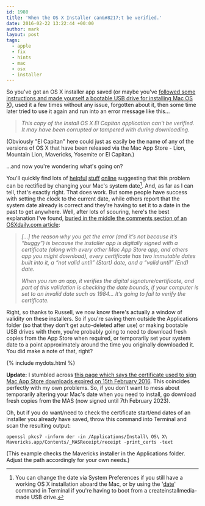 ```yaml
---
id: 1980
title: 'When the OS X Installer can&#8217;t be verified.'
date: 2016-02-22 13:22:44 +00:00
author: mark
layout: post
tags:
  - apple
  - fix
  - hints
  - mac
  - osx
  - installer
---
```

So you've got an OS X installer app saved (or maybe you've [followed some instructions and made yourself a bootable USB drive for installing Mac OS X](http://www.sallonoroff.co.uk/blog/2015/11/make-a-bootable-usb-drive-with-createinstallmedia/)), used it a few times without any issue, forgotten about it, then some time later tried to use it again and run into an error message like this...

> _This copy of the Install OS X El Capitan application can't be verified. It may have been corrupted or tampered with during downloading._

(Obviously "El Capitan" here could just as easily be the name of any of the versions of OS X that have been released via the Mac App Store - Lion, Mountain Lion, Mavericks, Yosemite or El Capitan.)

...and now you're wondering what's going on?

You'll quickly find lots of [helpful](http://blog.mconserv.net/2013/10/install-os-x-mavericks-application-cant.html) [stuff](https://thefastforwarding.wordpress.com/2015/10/09/how-to-fix-this-copy-of-the-install-os-x-el-capitan-application-cant-be-verified/) [online](http://www.needhelp4mac.com/2014/10/this-copy-of-the-install-os-x-yosemite-application-cant-be-verified-it-may-have-been-corrupted-or-tampered-with-during-downloading/) suggesting that this problem can be rectified by changing your Mac's system date[^fn-1date]. And, as far as I can tell, that's exactly right. That does work. But some people have success with setting the clock to the current date, while others report that the system date already is correct and they're having to set it to a date in the past to get anywhere. Well, after lots of scouring, here's the best explanation I've found, [buried in the middle the comments section of an OSXdaily.com article](http://osxdaily.com/2015/01/19/fix-os-x-install-errors-cant-be-verified-error-occurred-preparing-mac/#comment-1615940):

> _[...] the reason why you get the error (and it’s not because it’s “buggy”) is because the installer app is digitally signed with a certificate (along with every other Mac App Store app, and others app you might download), every certificate has two immutable dates built into it, a “not valid until” (Start) date, and a “valid until” (End) date._
> 
> _When you run an app, it verifies the digital signature/certificate, and part of this validation is checking the date bounds, if your computer is set to an invalid date such as 1984… It’s going to fail to verify the certificate._

Right, so thanks to Russell, we now know there's actually a window of validity on these installers. So if you're saving them outside the Applications folder (so that they don't get auto-deleted after use) or making bootable USB drives with them, you're probably going to need to download fresh copies from the App Store when required, or temporarily set your system date to a point approximately around the time you originally downloaded it. You did make a note of that, right?

{% include mydots.html %}

**Update:** I stumbled across [this page which says the certificate used to sign Mac App Store downloads expired on 15th February 2016](https://derflounder.wordpress.com/2016/02/15/certificate-expiration-and-downloaded-mac-app-store-installers/). This coincides perfectly with my own problems. So, if you don't want to mess about temporarily altering your Mac's date when you need to install, go download fresh copies from the MAS (now signed until 7th February 2023).

Oh, but if you do want/need to check the certificate start/end dates of an installer you already have saved, throw this command into Terminal and scan the resulting output:

`openssl pkcs7 -inform der -in /Applications/Install\ OS\ X\ Mavericks.app/Contents/_MASReceipt/receipt -print_certs -text`

(This example checks the Mavericks installer in the Applications folder. Adjust the path accordingly for your own needs.)

[^fn-1date]: You can change the date via System Preferences if you still have a working OS X installation aboard the Mac, or by using the '[date](https://developer.apple.com/library/mac/documentation/Darwin/Reference/ManPages/man1/date.1.html)' command in Terminal if you're having to boot from a createinstallmedia-made USB drive.
